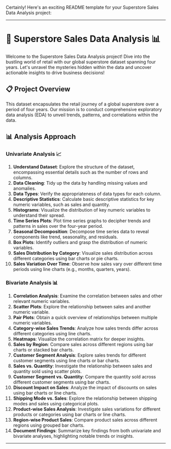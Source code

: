 Certainly! Here's an exciting README template for your Superstore Sales Data Analysis project:

---

# 🛒 Superstore Sales Data Analysis 📊

Welcome to the Superstore Sales Data Analysis project! Dive into the bustling world of retail with our global superstore dataset spanning four years. Let's unravel the mysteries hidden within the data and uncover actionable insights to drive business decisions!

## 📋 Project Overview

This dataset encapsulates the retail journey of a global superstore over a period of four years. Our mission is to conduct comprehensive exploratory data analysis (EDA) to unveil trends, patterns, and correlations within the data.

## 📊 Analysis Approach

### Univariate Analysis 📈

1. **Understand Dataset**: Explore the structure of the dataset, encompassing essential details such as the number of rows and columns.
2. **Data Cleaning**: Tidy up the data by handling missing values and anomalies.
3. **Data Types**: Verify the appropriateness of data types for each column.
4. **Descriptive Statistics**: Calculate basic descriptive statistics for key numeric variables, such as sales and quantity.
5. **Histograms**: Visualize the distribution of key numeric variables to understand their spread.
6. **Time Series Plots**: Plot time series graphs to decipher trends and patterns in sales over the four-year period.
7. **Seasonal Decomposition**: Decompose time series data to reveal components like trend, seasonality, and residuals.
8. **Box Plots**: Identify outliers and grasp the distribution of numeric variables.
9. **Sales Distribution by Category**: Visualize sales distribution across different categories using bar charts or pie charts.
10. **Sales Variation Over Time**: Observe how sales vary over different time periods using line charts (e.g., months, quarters, years).

### Bivariate Analysis 📊

1. **Correlation Analysis**: Examine the correlation between sales and other relevant numeric variables.
2. **Scatter Plots**: Explore the relationship between sales and another numeric variable.
3. **Pair Plots**: Obtain a quick overview of relationships between multiple numeric variables.
4. **Category-wise Sales Trends**: Analyze how sales trends differ across different categories using line charts.
5. **Heatmaps**: Visualize the correlation matrix for deeper insights.
6. **Sales by Region**: Compare sales across different regions using bar charts or stacked bar charts.
7. **Customer Segment Analysis**: Explore sales trends for different customer segments using line charts or bar charts.
8. **Sales vs. Quantity**: Investigate the relationship between sales and quantity sold using scatter plots.
9. **Customer Segment vs. Quantity**: Compare the quantity sold across different customer segments using bar charts.
10. **Discount Impact on Sales**: Analyze the impact of discounts on sales using bar charts or line charts.
11. **Shipping Mode vs. Sales**: Explore the relationship between shipping modes and sales using categorical plots.
12. **Product-wise Sales Analysis**: Investigate sales variations for different products or categories using bar charts or line charts.
13. **Region-wise Product Sales**: Compare product sales across different regions using grouped bar charts.
14. **Document Findings**: Summarize key findings from both univariate and bivariate analyses, highlighting notable trends or insights.

---

